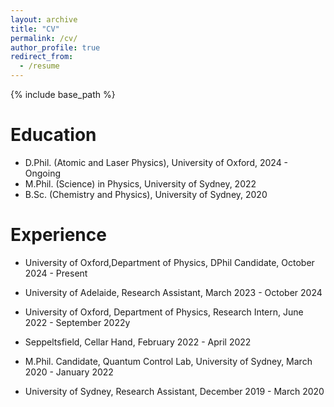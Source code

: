 ```yaml
---
layout: archive
title: "CV"
permalink: /cv/
author_profile: true
redirect_from:
  - /resume
---
```


{% include base_path %}

Education
======
* D.Phil. (Atomic and Laser Physics), University of Oxford, 2024 - Ongoing
* M.Phil. (Science) in Physics, University of Sydney, 2022
* B.Sc. (Chemistry and Physics), University of Sydney, 2020

Experience
======
* University of Oxford,Department of Physics, DPhil Candidate, October 2024 - Present
* University of Adelaide, Research Assistant, March 2023 - October 2024
* University of Oxford, Department of Physics, Research Intern, June 2022 - September 2022y

* Seppeltsfield, Cellar Hand, February 2022 - April 2022
* M.Phil. Candidate, Quantum Control Lab, University of Sydney, March 2020 - January 2022
* University of Sydney, Research Assistant, December 2019 - March 2020
  

